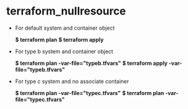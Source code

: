 # terraform_nullresource

- For default system and container object

    **$ terraform plan**
    **$ terraform apply**

- For type b system and container object

    **$ terraform plan -var-file="typeb.tfvars"**
    **$ terraform apply -var-file="typeb.tfvars"**

- For type c system and no associate container

    **$ terraform plan -var-file="typec.tfvars"**
    **$ terraform plan -var-file="typec.tfvars"**
